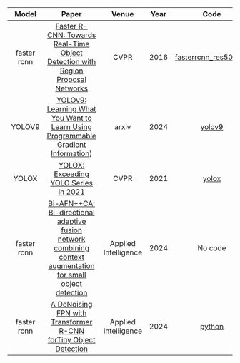 
| Model | Paper | Venue | Year | Code | Time |
|:-------:|:-------:|:-------:|:-------:|:-------:|:-------:|
| faster rcnn | [Faster R-CNN: Towards Real-Time Object Detection with Region Proposal Networks](https://arxiv.org/abs/1506.01497) | CVPR | 2016 | [fasterrcnn_res50+fpn](https://github.com/WZMIAOMIAO/deep-learning-for-image-processing/blob/master/pytorch_object_detection/faster_rcnn/network_files/faster_rcnn_framework.py) | 2023.10.15 |
| YOLOV9 | [YOLOv9: Learning What You Want to Learn Using Programmable Gradient Information](https://arxiv.org/pdf/2402.13616)) | arxiv | 2024 | [yolov9](https://github.com/WongKinYiu/yolov9) | 2024.4.8 |
| YOLOX | [YOLOX: Exceeding YOLO Series in 2021](https://arxiv.org/abs/2107.08430) | CVPR | 2021 |[yolox](https://github.com/Megvii-BaseDetection/YOLOX) | 2024.5.19 |
| faster rcnn | [Bi-AFN++CA: Bi-directional adaptive fusion network combining context augmentation for small object detection](https://link.springer.com/article/10.1007/s10489-023-05216-w) | Applied Intelligence | 2024 |No code | 2024.6.6 |
| faster rcnn | [A DeNoising FPN with Transformer R-CNN forTiny Object Detection](http://210.45.147.180/s/org/ieee/ieeexplore/G.https/stamp/stamp.jsp?tp=&arnumber=10518058) | Applied Intelligence | 2024 |[python](https://github.com/hoiliu-0801/DNTR) | 2024.6.26 |






































